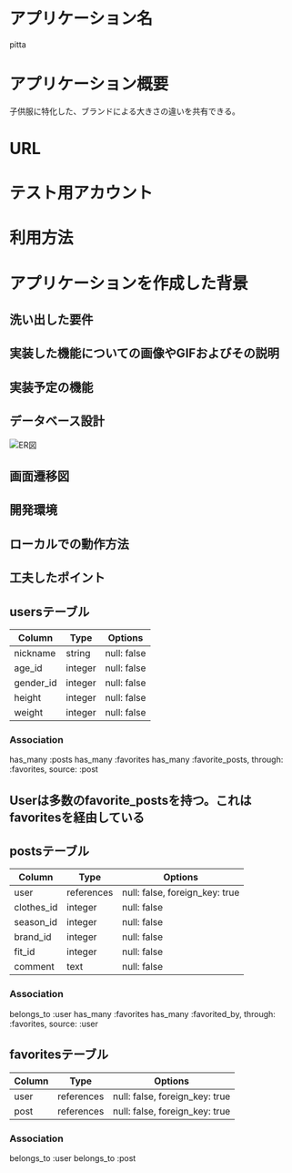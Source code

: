 # アプリケーション名
pitta

# アプリケーション概要
子供服に特化した、ブランドによる大きさの違いを共有できる。

# URL

# テスト用アカウント

# 利用方法

# アプリケーションを作成した背景

## 洗い出した要件

## 実装した機能についての画像やGIFおよびその説明
## 実装予定の機能
## データベース設計
![ER図](assets/images/pitta.png")
## 画面遷移図
## 開発環境
## ローカルでの動作方法
## 工夫したポイント

## usersテーブル
| Column    | Type    | Options     |
| --------- | ------- | ----------- |
| nickname  | string  | null: false |
| age_id    | integer | null: false |(ActiveHash - Age)
| gender_id | integer | null: false |(ActiveHash - Gender)
| height    | integer | null: false |
| weight    | integer | null: false |
### Association
has_many :posts
has_many :favorites
has_many :favorite_posts, through: :favorites, source: :post 
## Userは多数のfavorite_postsを持つ。これはfavoritesを経由している

## postsテーブル
| Column     | Type       | Options     |
| ---------- | ---------- | ----------- |
| user       | references | null: false, foreign_key: true |
| clothes_id | integer    | null: false |(ActiveHash - Clothes)
| season_id  | integer    | null: false |(ActiveHash - Season)
| brand_id   | integer    | null: false |(ActiveHash - Brand)
| fit_id     | integer    | null: false |(ActiveHash - Fit)
| comment    | text       | null: false |
### Association
belongs_to :user
has_many :favorites
has_many :favorited_by, through: :favorites, source: :user

## favoritesテーブル
| Column | Type       | Options     |
| ------ | ---------- | ----------- |
| user   | references | null: false, foreign_key: true |
| post   | references | null: false, foreign_key: true |
### Association
belongs_to :user
belongs_to :post